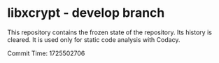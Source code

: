 # libxcrypt - develop branch

This repository contains the frozen state of the repository.
Its history is cleared. It is used only for static code
analysis with Codacy.

Commit Time: 1725502706